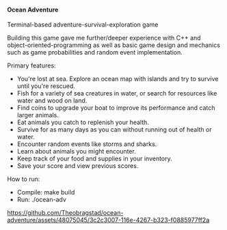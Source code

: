 #### Ocean Adventure 

Terminal-based adventure-survival-exploration game   

Building this game gave me further/deeper experience with C++ and object-oriented-programming as well as basic game design and mechanics such as game probabilities and random event implementation.

Primary features:  
- You're lost at sea. Explore an ocean map with islands and try to survive until you're rescued.
- Fish for a variety of sea creatures in water, or search for resources like water and wood on land.
- Find coins to upgrade your boat to improve its performance and catch larger animals.
- Eat animals you catch to replenish your health.
- Survive for as many days as you can without running out of health or water.
- Encounter random events like storms and sharks.
- Learn about animals you might encounter.
- Keep track of your food and supplies in your inventory.
- Save your score and view previous scores.

How to run:  
- Compile: make build 
- Run: ./ocean-adv





https://github.com/Theobragstad/ocean-adventure/assets/48075045/3c2c3007-116e-4267-b323-f0885977ff2a

